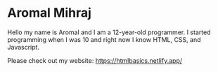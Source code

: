 # Aromal Mihraj
Hello my name is Aromal and I am a 12-year-old programmer. I started programming when I was 10 and right now I know HTML, CSS, and Javascript.

Please check out my website: https://htmlbasics.netlify.app/
